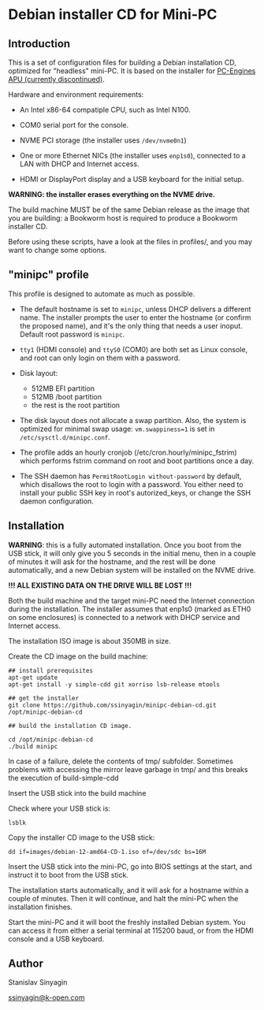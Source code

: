 Debian installer CD for Mini-PC
===============================

Introduction
------------

This is a set of configuration files for building a Debian
installation CD, optimized for "headless" mini-PC. It is based on the
installer for [PC-Engines APU (currently
discontinued)](https://github.com/ssinyagin/pcengines-apu-debian-cd).

Hardware and environment requirements:

* An Intel x86-64 compatiple CPU, such as Intel N100.

* COM0 serial port for the console.

* NVME PCI storage (the installer uses `/dev/nvme0n1`)

* One or more Ethernet NICs (the installer uses `enp1s0`), connected
  to a LAN with DHCP and Internet access.

* HDMI or DisplayPort display and a USB keyboard for the initial setup.

**WARNING: the installer erases everything on the NVME drive.**


The build machine MUST be of the same Debian release as the image that
you are building: a Bookworm host is required to produce a Bookworm
installer CD.

Before using these scripts, have a look at the files in profiles/, and
you may want to change some options.


"minipc" profile
---------------

This profile is designed to automate as much as possible.

* The default hostname is set to `minipc`, unless DHCP delivers a
different name. The installer prompts the user to enter the hostname
(or confirm the proposed name), and it's the only thing that needs a
user inoput. Default root password is `minipc`.

* `tty1` (HDMI console) and `ttyS0` (COM0) are both set as Linux
  console, and root can only login on them with a password.

* Disk layout:

  * 512MB EFI partition
  * 512MB /boot partition
  * the rest is the root partition

* The disk layout does not allocate a swap partition. Also, the system
is optimized for minimal swap usage: `vm.swappiness=1` is set in
`/etc/sysctl.d/minipc.conf`.

* The profile adds an hourly cronjob
(/etc/cron.hourly/minipc_fstrim) which performs fstrim command on
root and boot partitions once a day.

* The SSH daemon has `PermitRootLogin without-password` by default,
which disallows the root to login with a password. You either need to
install your public SSH key in root's autorized_keys, or change the SSH
daemon configuration.



Installation
------------

**WARNING**: this is a fully automated installation. Once you boot
from the USB stick, it will only give you 5 seconds in the initial
menu, then in a couple of minutes it will ask for the hostname, and
the rest will be done automatically, and a new Debian system will be
installed on the NVME drive.

**!!! ALL EXISTING DATA ON THE DRIVE WILL BE LOST !!!**

Both the build machine and the target mini-PC need the Internet
connection during the installation. The installer assumes that enp1s0
(marked as ETH0 on some enclosures) is connected to a network with
DHCP service and Internet access.

The installation ISO image is about 350MB in size.

Create the CD image on the build machine:

```
## install prerequisites
apt-get update
apt-get install -y simple-cdd git xorriso lsb-release mtools

## get the installer
git clone https://github.com/ssinyagin/minipc-debian-cd.git /opt/minipc-debian-cd

## build the installation CD image. 

cd /opt/minipc-debian-cd
./build minipc
```

In case of a failure, delete the contents of tmp/ subfolder.
Sometimes problems with accessing the mirror leave garbage in tmp/ and
this breaks the execution of build-simple-cdd

Insert the USB stick into the build machine

Check where your USB stick is:
```
lsblk
```

Copy the installer CD image to the USB stick:
```
dd if=images/debian-12-amd64-CD-1.iso of=/dev/sdc bs=16M
```

Insert the USB stick into the mini-PC, go into BIOS settings at the
start, and instruct it to boot from the USB stick.

The installation starts automatically, and it will ask for a hostname
within a couple of minutes. Then it will continue, and halt the
mini-PC when the installation finishes.

Start the mini-PC and it will boot the freshly installed Debian
system. You can access it from either a serial terminal at 115200
baud, or from the HDMI console and a USB keyboard.





Author
------

Stanislav Sinyagin

ssinyagin@k-open.com


